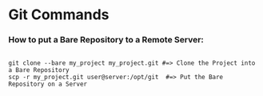 # Git Commands

### How to put a Bare Repository to a Remote Server:
```shell

git clone --bare my_project my_project.git #=> Clone the Project into a Bare Repository
scp -r my_project.git user@server:/opt/git  #=> Put the Bare Repository on a Server
```
